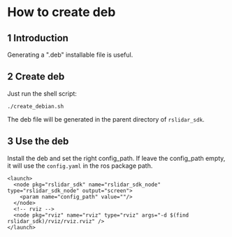 # How to create deb

## 1 Introduction

Generating a ".deb" installable file is useful.

## 2 Create deb
Just run the shell script: 
```
./create_debian.sh
```
The deb file will be generated in the parent directory of `rslidar_sdk`.
## 3 Use the deb
Install the deb and set the right config_path. If leave the config_path empty, it will use the `config.yaml` in the ros package path.     

```
<launch>
  <node pkg="rslidar_sdk" name="rslidar_sdk_node" type="rslidar_sdk_node" output="screen">
    <param name="config_path" value=""/>
  </node>
  <!-- rviz -->
  <node pkg="rviz" name="rviz" type="rviz" args="-d $(find rslidar_sdk)/rviz/rviz.rviz" />
</launch>
```




